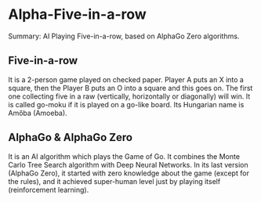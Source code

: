 # Alpha-Five-in-a-row
Summary: AI Playing Five-in-a-row, based on AlphaGo Zero algorithms.

## Five-in-a-row
It is a 2-person game played on checked paper. Player A puts an X into a square, then the Player B puts an O into a square and this goes on. The first one collecting five in a raw (vertically, horizontally or diagonally) will win. It is called go-moku if it is played on a go-like board. Its Hungarian name is Amőba (Amoeba).

## AlphaGo & AlphaGo Zero
It is an AI algorithm which plays the Game of Go. It combines the Monte Carlo Tree Search algorithm with Deep Neural Networks. In its last version (AlphaGo Zero), it started with zero knowledge about the game (except for the rules), and it achieved super-human level just by playing itself (reinforcement learning).

